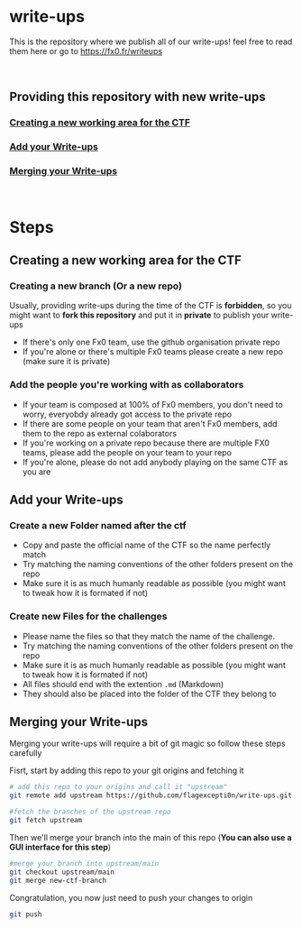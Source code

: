 # write-ups
This is the repository where we publish all of our write-ups! feel free to read them here or go to https://fx0.fr/writeups

<br/>

## Providing this repository with new write-ups
### [Creating a new working area for the CTF](https://github.com/flagexcepti0n/write-ups/edit/main/README.md#creating-a-new-working-area-for-the-ctf-1)
### [Add your Write-ups](https://github.com/flagexcepti0n/write-ups/edit/main/README.md#add-your-write-ups-1)
### [Merging your Write-ups](https://github.com/flagexcepti0n/write-ups/edit/main/README.md#merging-your-write-ups-1)

<br/>

# Steps

## Creating a new working area for the CTF

### Creating a new branch (Or a new repo)
Usually, providing write-ups during the time of the CTF is **forbidden**, so you might want to **fork this repository** and put it in **private** to publish your write-ups
* If there's only one Fx0 team, use the github organisation private repo
* If you're alone or there's multiple Fx0 teams please create a new repo (make sure it is private)

### Add the people you're working with as collaborators
* If your team is composed at 100% of Fx0 members, you don't need to worry, everyobdy already got access to the private repo
* If there are some people on your team that aren't Fx0 members, add them to the repo as external colaborators
* If you're working on a private repo because there are multiple FX0 teams, please add the people on your team to your repo
* If you're alone, please do not add anybody playing on the same CTF as you are

## Add your Write-ups

### Create a new Folder named after the ctf
* Copy and paste the official name of the CTF so the name perfectly match
* Try matching the naming conventions of the other folders present on the repo
* Make sure it is as much humanly readable as possible (you might want to tweak how it is formated if not)

### Create new Files for the challenges
* Please name the files so that they match the name of the challenge.
* Try matching the naming conventions of the other folders present on the repo
* Make sure it is as much humanly readable as possible (you might want to tweak how it is formated if not)
* All files should end with the extention `.md` (Markdown)
* They should also be placed into the folder of the CTF they belong to

## Merging your Write-ups
Merging your write-ups will require a bit of git magic so follow these steps carefully

Fisrt, start by adding this repo to your git origins and fetching it
```sh
# add this repo to your origins and call it "upstream"
git remote add upstream https://github.com/flagexcepti0n/write-ups.git

#fetch the branches of the upstream repo
git fetch upstream
```

Then we'll merge your branch into the main of this repo (**You can also use a GUI interface for this step**)
```sh
#merge your branch into upstream/main
git checkout upstream/main
git merge new-ctf-branch
```

Congratulation, you now just need to push your changes to origin
```sh
git push
```
